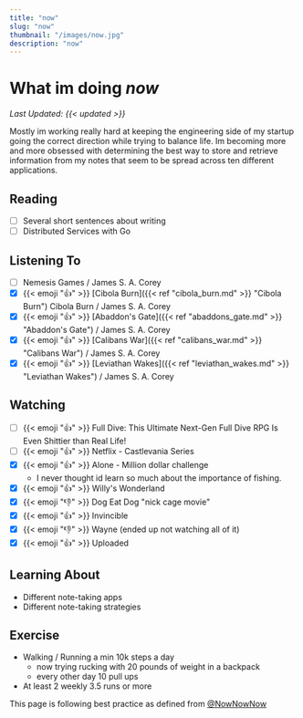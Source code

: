 ```yaml
---
title: "now"
slug: "now"
thumbnail: "/images/now.jpg"
description: "now"
---
```


# What im doing _now_

_Last Updated: {{< updated >}}_


Mostly im working really hard at keeping the engineering side of my startup going the
correct direction while trying to balance life. Im becoming more and more obsessed with
determining the best way to store and retrieve information from my notes that seem to
be spread across ten different applications.

## Reading
- [ ] Several short sentences about writing
- [ ] Distributed Services with Go

## Listening To
- [ ] Nemesis Games  / James S. A. Corey
- [x] {{< emoji ":thumbsup:" >}} [Cibola Burn]({{< ref "cibola_burn.md" >}} "Cibola Burn") Cibola Burn / James S. A. Corey
- [x] {{< emoji ":thumbsup:" >}} [Abaddon's Gate]({{< ref "abaddons_gate.md" >}} "Abaddon's Gate") / James S. A. Corey
- [x] {{< emoji ":thumbsup:" >}} [Calibans War]({{< ref "calibans_war.md" >}} "Calibans War") / James S. A. Corey
- [x] {{< emoji ":thumbsup:" >}} [Leviathan Wakes]({{< ref "leviathan_wakes.md" >}} "Leviathan Wakes") / James S. A. Corey

## Watching
- [ ] {{< emoji ":thumbsup:" >}} Full Dive: This Ultimate Next-Gen Full Dive RPG Is Even Shittier than Real Life!
- [ ] {{< emoji ":thumbsup:" >}} Netflix - Castlevania Series
- [x] {{< emoji ":thumbsup:" >}} Alone - Million dollar challenge
  - I never thought id learn so much about the importance of fishing.
- [x] {{< emoji ":thumbsup:" >}} Willy's Wonderland
- [x] {{< emoji ":thumbsdown:" >}} Dog Eat Dog "nick cage movie"
- [x] {{< emoji ":thumbsup:" >}} Invincible
- [x] {{< emoji ":thumbsdown:" >}} Wayne (ended up not watching all of it)
- [x] {{< emoji ":thumbsup:" >}} Uploaded

## Learning About
* Different note-taking apps
* Different note-taking strategies

## Exercise
* Walking / Running a min 10k steps a day
  * now trying rucking with 20 pounds of weight in a backpack
  * every other day 10 pull ups
* At least 2 weekly 3.5 runs or more

This page is following best practice as defined from
[@NowNowNow](https://twitter.com/NowNowNow)
